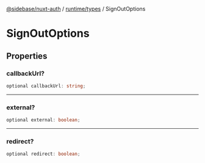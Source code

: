[@sidebase/nuxt-auth](../../../index.md) / [runtime/types](../index.md) / SignOutOptions

# SignOutOptions

## Properties

### callbackUrl?

```ts
optional callbackUrl: string;
```

***

### external?

```ts
optional external: boolean;
```

***

### redirect?

```ts
optional redirect: boolean;
```
